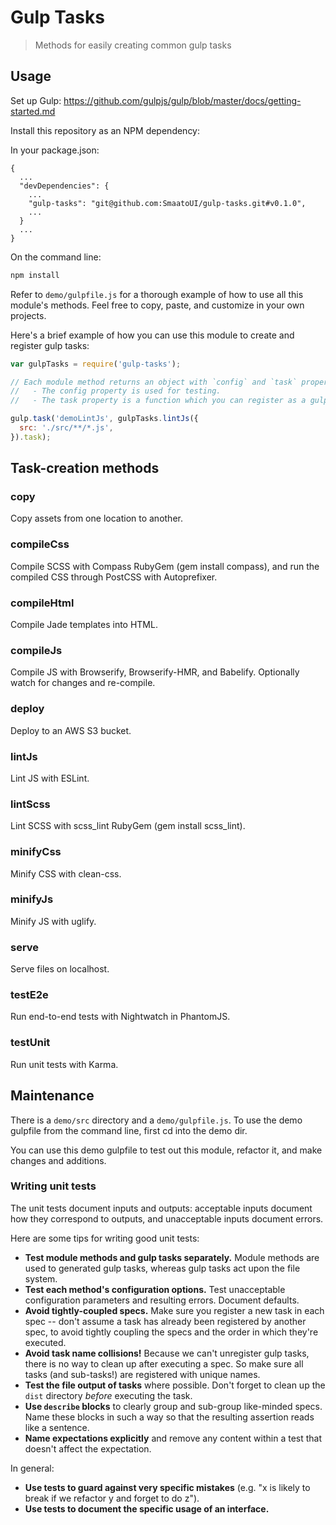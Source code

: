 
# Gulp Tasks

> Methods for easily creating common gulp tasks

## Usage

Set up Gulp: https://github.com/gulpjs/gulp/blob/master/docs/getting-started.md

Install this repository as an NPM dependency:

In your package.json:
```
{
  ...
  "devDependencies": {
    ...
    "gulp-tasks": "git@github.com:SmaatoUI/gulp-tasks.git#v0.1.0",
    ...
  }
  ...
}
```

On the command line:
```bash
npm install
```

Refer to `demo/gulpfile.js` for a thorough example of how to use all this
module's methods. Feel free to copy, paste, and customize in your own projects.

Here's a brief example of how you can use this module to create and register
gulp tasks:

```javascript
var gulpTasks = require('gulp-tasks');

// Each module method returns an object with `config` and `task` properties.
//   - The config property is used for testing.
//   - The task property is a function which you can register as a gulp task.

gulp.task('demoLintJs', gulpTasks.lintJs({
  src: './src/**/*.js',
}).task);
```

## Task-creation methods

### copy

Copy assets from one location to another.

### compileCss

Compile SCSS with Compass RubyGem (gem install compass), and run the compiled
CSS through PostCSS with Autoprefixer.

### compileHtml

Compile Jade templates into HTML.

### compileJs

Compile JS with Browserify, Browserify-HMR, and Babelify. Optionally watch for
changes and re-compile.

### deploy

Deploy to an AWS S3 bucket.

### lintJs

Lint JS with ESLint.

### lintScss

Lint SCSS with scss_lint RubyGem (gem install scss_lint).

### minifyCss

Minify CSS with clean-css.

### minifyJs

Minify JS with uglify.

### serve

Serve files on localhost.

### testE2e

Run end-to-end tests with Nightwatch in PhantomJS.

### testUnit

Run unit tests with Karma.

## Maintenance

There is a `demo/src` directory and a `demo/gulpfile.js`. To use the demo
gulpfile from the command line, first cd into the demo dir.

You can use this demo gulpfile to test out this module, refactor it, and make
changes and additions.

### Writing unit tests

The unit tests document inputs and outputs: acceptable inputs document how they
correspond to outputs, and unacceptable inputs document errors.

Here are some tips for writing good unit tests:

* **Test module methods and gulp tasks separately.** Module methods are used to
generated gulp tasks, whereas gulp tasks act upon the file system.
* **Test each method's configuration options.** Test unacceptable configuration
parameters and resulting errors. Document defaults.
* **Avoid tightly-coupled specs.** Make sure you register a new task
in each spec -- don't assume a task has already been registered by another
spec, to avoid tightly coupling the specs and the order in which they're
executed.
* **Avoid task name collisions!** Because we can't unregister gulp tasks,
there is no way to clean up after executing a spec. So make sure all tasks
(and sub-tasks!) are registered with unique names.
* **Test the file output of tasks** where possible. Don't forget to clean up
the `dist` directory *before* executing the task.
* **Use `describe` blocks** to clearly group and sub-group like-minded specs. Name
these blocks in such a way so that the resulting assertion reads like a sentence.
* **Name expectations explicitly** and remove any content within a test that doesn't
affect the expectation.

In general:

* **Use tests to guard against very specific mistakes** (e.g. "x is likely
to break if we refactor y and forget to do z").
* **Use tests to document the specific usage of an interface.**
